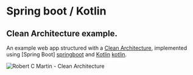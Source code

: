 # Spring boot / Kotlin
## Clean Architecture example.

An example web app structured with a [Clean Architecture][clean-arch], implemented using [Spring Boot] [springboot] and [Kotlin] [kotlin].

![Robert C Martin - Clean Architecture](http://i.imgur.com/WkBAATy.png)

[clean-arch]: https://8thlight.com/blog/uncle-bob/2012/08/13/the-clean-architecture.html
[springboot]: https://spring.io/projects/spring-boot
[kotlin]: https://kotlinlang.org/